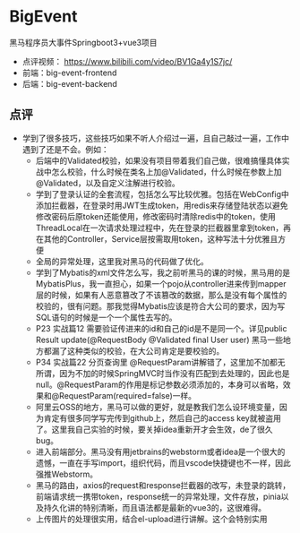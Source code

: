 # BigEvent
 黑马程序员大事件Springboot3+vue3项目
- 点评视频： https://www.bilibili.com/video/BV1Ga4y1S7jc/
- 前端：big-event-frontend
- 后端：big-event-backend


## 点评
- 学到了很多技巧，这些技巧如果不听人介绍过一遍，且自己敲过一遍，工作中遇到了还是不会。例如：
    - 后端中的Validated校验，如果没有项目带着我们自己做，很难搞懂具体实战中怎么校验，什么时候在类名上加@Validated，什么时候在参数上加@Validated，以及自定义注解进行校验。
    - 学到了登录认证的全套流程，包括怎么写比较优雅。包括在WebConfig中添加拦截器，在登录时用JWT生成token，用redis来存储登陆状态以避免修改密码后原token还能使用，修改密码时清除redis中的token，使用ThreadLocal在一次请求处理过程中，先在登录的拦截器里拿到token，再在其他的Controller，Service层按需取用token，这种写法十分优雅且方便
    - 全局的异常处理，这里我对黑马的代码做了优化。
    - 学到了Mybatis的xml文件怎么写，我之前听黑马的课的时候，黑马用的是MybatisPlus，我一直担心，如果一个pojo从controller进来传到mapper层的时候，如果有人恶意篡改了不该篡改的数据，那么是没有每个属性的校验的，很有问题。那我觉得Mybatis应该是符合大公司的要求，因为写SQL语句的时候是一个一个属性去写的。
    - P23 实战篇12 需要验证传进来的id和自己的id是不是同一个。详见public Result<String> update(@RequestBody @Validated final User user) 黑马一些地方都漏了这种类似的校验，在大公司肯定是要校验的。
    - P34 实战篇22 分页查询里 @RequestParam讲解错了，这里加不加都无所谓，因为不加的时候SpringMVC时当作没有匹配到去处理的，因此也是null。@RequestParam的作用是标记参数必须添加的，本身可以省略，效果和@RequestParam(required=false)一样。
    - 阿里云OSS的地方，黑马可以做的更好，就是教我们怎么设环境变量，因为肯定有很多同学写完传到github上，然后自己的access key就被盗用了。这里我自己实验的时候，要关掉idea重新开才会生效，de了很久bug。
    - 进入前端部分。黑马没有用jetbrains的webstorm或者idea是一个很大的遗憾，一直在手写import，组织代码，而且vscode快捷键也不一样，因此强推Webstorm。
    - 黑马的路由，axios的request和response拦截器的改写，未登录的跳转，前端请求统一携带token，response统一的异常处理，文件存放，pinia以及持久化讲的特别清晰，而且语法都是最新的vue3的，这很难得。
    - 上传图片的处理很实用，结合el-upload进行讲解。这个会特别实用
